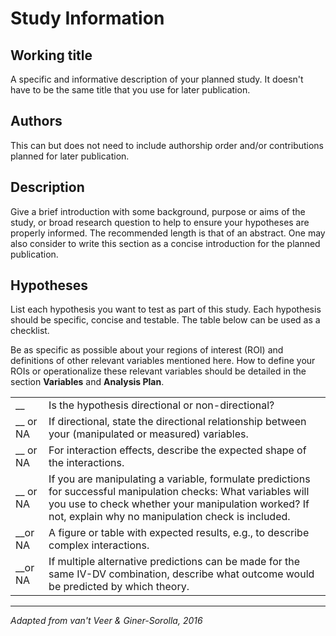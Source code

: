 # Study Information

## Working title

A specific and informative description of your planned study. It doesn't have to
be the same title that you use for later publication.

## Authors

This can but does not need to include authorship order and/or contributions
planned for later publication.

## Description

Give a brief introduction with some background, purpose or aims of the study, or
broad research question to help to ensure your hypotheses are properly informed.
The recommended length is that of an abstract. One may also consider to write
this section as a concise introduction for the planned publication.

## Hypotheses

List each hypothesis you want to test as part of this study. Each hypothesis
should be specific, concise and testable. The table below can be used as a
checklist.

Be as specific as possible about your regions of interest (ROI) and definitions
of other relevant variables mentioned here. How to define your ROIs or
operationalize these relevant variables should be detailed in the section
**Variables** and **Analysis Plan**.

|            |                                                                                                                                                                                                                             |
| ---------- | --------------------------------------------------------------------------------------------------------------------------------------------------------------------------------------------------------------------------- |
| \_\_       | Is the hypothesis directional or non-directional?                                                                                                                                                                           |
| \_\_ or NA | If directional, state the directional relationship between your (manipulated or measured) variables.                                                                                                                        |
| \_\_ or NA | For interaction effects, describe the expected shape of the interactions.                                                                                                                                                   |
| \_\_ or NA | If you are manipulating a variable, formulate predictions for successful manipulation checks: What variables will you use to check whether your manipulation worked? If not, explain why no manipulation check is included. |
| \_\_or NA  | A figure or table with expected results, e.g., to describe complex interactions.                                                                                                                                            |
| \_\_or NA  | If multiple alternative predictions can be made for the same IV-DV combination, describe what outcome would be predicted by which theory.                                                                                   |

---

_Adapted from van't Veer & Giner-Sorolla, 2016_
